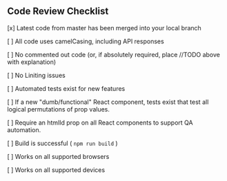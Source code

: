 ## Code Review Checklist

[x] Latest code from master has been merged into your local branch

[ ] All code uses camelCasing, including API responses

[ ] No commented out code (or, if absolutely required, place //TODO above with explanation)

[ ] No Liniting issues

[ ] Automated tests exist for new features

[ ] If a new "dumb/functional" React component, tests exist that test all logical permutations of prop values.

[ ] Require an htmlId prop on all React components to support QA automation.

[ ] Build is successful ( `npm run build` )

[ ] Works on all supported browsers

[ ] Works on all supported devices
